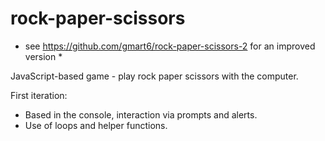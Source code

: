 # rock-paper-scissors

* see https://github.com/gmart6/rock-paper-scissors-2 for an improved version *

JavaScript-based game - play rock paper scissors with the computer.

First iteration:
 - Based in the console, interaction via prompts and alerts.
 - Use of loops and helper functions.
